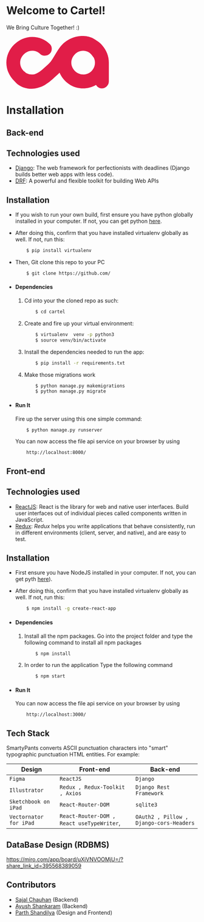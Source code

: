 # Welcome to Cartel!

We Bring Culture Together!  :) 

<svg width="270" height="139" viewBox="0 0 270 139" fill="none" xmlns="http://www.w3.org/2000/svg">
<path d="M265.388 45.591C262.314 37.854 258.127 30.9525 252.822 24.891C248.963 20.483 244.559 16.6451 239.617 13.3709C239.56 13.3271 239.506 13.281 239.449 13.2372C236.469 10.9432 233.234 8.79626 229.692 6.91683L229.029 6.56376L228.351 6.22384C227.896 6.00015 227.448 5.77207 226.986 5.55715C226.056 5.1317 225.131 4.70406 224.166 4.32028C223.219 3.91895 222.228 3.56588 221.248 3.20622C220.246 2.87507 219.255 2.53296 218.222 2.25225C217.708 2.1097 217.203 1.954 216.68 1.83119L215.116 1.45398C214.593 1.33117 214.061 1.23468 213.532 1.12722L212.738 0.973708L211.935 0.842125L211.132 0.717124L210.73 0.655719C210.598 0.635982 210.454 0.611858 210.34 0.600893L208.914 0.445186L207.485 0.296061C207.009 0.2522 206.534 0.1886 206.057 0.173248L203.202 0.0307024L202.489 0H201.778L200.354 0.00438701C198.451 -0.0197364 196.567 0.133775 194.677 0.243427C193.738 0.335535 192.8 0.440801 191.861 0.546067C191.393 0.603086 190.923 0.644752 190.457 0.719315L189.063 0.943006L187.67 1.17328C187.206 1.25003 186.74 1.32679 186.283 1.42986L183.527 2.02856C176.218 3.78299 169.16 6.56156 162.633 10.4147L161.407 11.1318C161.003 11.3797 160.607 11.645 160.209 11.9016C159.415 12.4214 158.614 12.9323 157.831 13.4718C156.288 14.5947 154.733 15.6934 153.269 16.9368L152.16 17.8513C151.974 18.0092 151.795 18.1474 151.605 18.3184L151.036 18.8382C150.279 19.5334 149.529 20.2351 148.783 20.9435C148.102 21.6365 147.448 22.3295 146.785 23.0291L146.291 23.5532C146.125 23.7286 145.958 23.9041 145.816 24.0751L144.926 25.1059C140.155 30.6323 136.602 35.9768 133.27 41.1808C129.958 46.3871 127.009 51.4442 124.146 56.1812C122.724 58.5233 121.319 60.8304 119.987 62.8392L119.484 63.609L118.998 64.313C118.674 64.7779 118.355 65.2604 118.027 65.6902C117.379 66.5893 116.727 67.438 116.062 68.2517C114.73 69.8833 113.356 71.3636 111.713 72.9557L111.407 73.254L111.081 73.561L110.429 74.175L109.038 75.4492L105.962 78.1905C104.886 79.1445 103.772 80.1357 102.648 81.1533L100.95 82.6994L99.2592 84.2652C97.4194 85.9736 95.5686 87.614 93.7048 89.1535C93.2388 89.5395 92.7685 89.9013 92.3025 90.2785L91.6025 90.8399L90.8981 91.3706C90.4277 91.7215 89.9618 92.0856 89.4914 92.4277L88.0782 93.4277C87.6101 93.7742 87.1354 94.0637 86.6628 94.3817C86.1903 94.6887 85.7221 95.0198 85.2496 95.294L83.8364 96.1602L82.4232 96.9563C82.1869 97.0857 81.9529 97.2282 81.7188 97.351L81.0144 97.7063L80.31 98.066C80.0759 98.1866 79.8418 98.3116 79.6077 98.4103L78.2076 99.0485C77.9758 99.1647 77.7417 99.248 77.5098 99.3401L76.8141 99.6165L76.1207 99.8994C75.8888 99.9871 75.6591 100.055 75.4294 100.136C74.97 100.29 74.5106 100.465 74.0533 100.61C73.5961 100.735 73.1411 100.866 72.6883 101L72.5264 101.049C71.0125 101.244 69.4506 101.345 67.8339 101.345C63.5549 101.533 59.5581 100.79 55.8392 99.1143C53.7106 98.1581 51.7046 97.0024 49.821 95.6471C49.5935 95.351 49.3879 95.0527 49.191 94.7611C48.9306 94.3378 48.7163 93.9058 48.5106 93.4716L47.5568 93.8773C46.9552 93.3663 46.3689 92.8334 45.7958 92.2785C42.8228 89.3925 40.4973 86.0459 38.8216 82.2323C37.1481 78.4186 36.3146 74.3724 36.3146 70.0916C36.3146 65.9994 37.1481 62.0936 38.8238 58.372C40.4995 54.6504 42.7747 51.3499 45.6601 48.4661C48.5412 45.5844 51.8883 43.262 55.6992 41.4922C59.51 39.7225 63.5549 38.8409 67.8339 38.8409C75.8297 38.8409 82.7098 41.4528 88.4764 46.6678C91.8191 50.2117 96.0959 51.8894 101.305 51.7052C106.511 51.521 110.786 49.8411 114.137 46.6678C117.484 43.5011 119.296 39.49 119.576 34.6368C119.853 29.7858 118.41 25.5862 115.251 22.04C102.234 8.97171 86.4287 2.43646 67.8339 2.43646C58.7203 2.43646 50.0726 4.30054 41.8909 8.0287C33.7048 11.7569 26.4922 16.6956 20.253 22.8449C14.0117 28.9963 9.07646 36.1719 5.445 44.3717C1.81573 52.5736 0 61.1484 0 70.0916C0 79.2278 1.81573 87.8925 5.445 96.0922C9.07428 104.292 13.9658 111.468 20.113 117.619C20.7343 118.24 21.3687 118.845 22.0097 119.442C22.1038 119.553 22.1957 119.667 22.2919 119.779C23.7926 121.527 25.383 123.167 27.0566 124.659C28.7345 126.139 30.4736 127.514 32.2697 128.736C35.8618 131.187 39.6376 133.141 43.4988 134.65C45.4304 135.405 47.384 136.06 49.355 136.595C50.3395 136.881 51.3327 137.104 52.3237 137.341C53.319 137.545 54.3144 137.766 55.3185 137.922C59.3241 138.611 63.3887 138.887 67.4905 138.767C69.5403 138.705 71.6076 138.521 73.6639 138.249C75.5825 137.933 77.5229 137.652 79.389 137.192L80.7978 136.87C81.0319 136.815 81.2681 136.764 81.5 136.703L82.1891 136.51L84.9368 135.723C85.0702 135.681 85.2015 135.635 85.3349 135.591C88.2467 134.83 91.0621 133.869 93.7726 132.703C98.5198 130.661 103.026 128.027 107.292 124.812C107.859 124.439 108.428 124.069 108.966 123.678L111.048 122.205C111.733 121.707 112.396 121.198 113.067 120.696L114.072 119.937L115.045 119.163C115.69 118.645 116.349 118.132 116.983 117.608C119.523 115.514 121.947 113.367 124.294 111.191L125.747 109.849L127.217 108.514L130.293 105.772L133.614 102.816L135.383 101.2L136.294 100.347L136.749 99.9191L137.21 99.4717C138.186 98.5309 139.172 97.5375 140.148 96.5111C140.247 96.7458 140.343 96.9804 140.443 97.2129C145.84 109.141 154.033 118.88 165.019 126.429C176.005 133.977 188.482 137.747 202.45 137.747C207.846 137.747 212.968 137.163 217.807 135.992C222.462 134.876 227.021 133.293 231.492 131.24C232.234 130.869 232.976 130.448 233.722 129.983C234.468 129.518 235.303 129.1 236.237 128.727C240.14 134.745 245.351 137.749 251.859 137.749C256.508 137.749 260.695 135.977 264.414 132.435C268.133 128.893 269.997 124.606 269.997 119.569V70.0609C269.995 61.4883 268.457 53.3281 265.388 45.591ZM230.946 82.5086C229.268 86.3223 227.032 89.625 224.236 92.4145C221.44 95.2041 218.13 97.3905 214.309 98.9695C210.487 100.553 206.433 101.34 202.148 101.34C198.23 101.34 194.408 100.505 190.682 98.8291C186.957 97.1581 183.647 94.9234 180.759 92.1338C177.867 89.3443 175.54 86.0416 173.77 82.2279C172 78.4164 171.114 74.3702 171.114 70.0916C171.114 65.9994 171.952 62.0498 173.63 58.2361C175.305 54.4224 177.587 51.0736 180.479 48.1898C183.367 45.3081 186.677 43.0296 190.407 41.3541C194.132 39.683 198.046 38.8431 202.148 38.8431C206.249 38.8431 210.207 39.683 214.029 41.3541C215.75 42.1085 217.374 42.9857 218.907 43.9857C219.846 44.784 220.782 45.6458 221.703 46.5625C224.741 49.5889 227.671 53.157 230.326 57.0474L230.377 57.0123C230.574 57.4137 230.764 57.8216 230.946 58.2339C232.621 62.0476 233.461 65.9994 233.461 70.0894C233.461 74.5566 232.621 78.6949 230.946 82.5086Z" fill="#E11D48"/>
</svg>

# Installation 

## Back-end
## Technologies used
* [Django](https://www.djangoproject.com/): The web framework for perfectionists with deadlines (Django builds better web apps with less code).
* [DRF](www.django-rest-framework.org/): A powerful and flexible toolkit for building Web APIs


## Installation
* If you wish to run your own build, first ensure you have python globally installed in your computer. If not, you can get python [here](https://www.python.org").
* After doing this, confirm that you have installed virtualenv globally as well. If not, run this:
    ```bash
        $ pip install virtualenv
    ```
* Then, Git clone this repo to your PC
    ```bash
        $ git clone https://github.com/
    ```

* #### Dependencies
    1. Cd into your the cloned repo as such:
        ```bash
            $ cd cartel
        ```
    2. Create and fire up your virtual environment:
        ```bash
            $ virtualenv  venv -p python3
            $ source venv/bin/activate
        ```
    3. Install the dependencies needed to run the app:
        ```bash
            $ pip install -r requirements.txt
        ```
    4. Make those migrations work
        ```bash
            $ python manage.py makemigrations
            $ python manage.py migrate
        ```

* #### Run It
    Fire up the server using this one simple command:
    ```bash
        $ python manage.py runserver
    ```
    You can now access the file api service on your browser by using
    ```
        http://localhost:8000/
    ```

## Front-end
## Technologies used
* [ReactJS](https://react.dev/): React is the library for web and native user interfaces. Build user interfaces out of individual pieces called components written in JavaScript.
* [Redux](https://redux.js.org/): _Redux_ helps you write applications that behave consistently, run in different environments (client, server, and native), and are easy to test.


## Installation
* First ensure you have NodeJS installed in your computer. If not, you can get pyth [here](https://nodejs.org/en/)).
* After doing this, confirm that you have installed virtualenv globally as well. If not, run this:
    ```bash
        $ npm install -g create-react-app
    ```


* #### Dependencies
 
    1. Install all the npm packages. Go into the project folder and type the following command to install all npm packages
        ```bash
            $ npm install
        ```
    2. In order to run the application Type the following command
        ```bash
            $ npm start
        ```

* #### Run It
    You can now access the file api service on your browser by using
    ```
        http://localhost:3000/
    ```



## Tech Stack

SmartyPants converts ASCII punctuation characters into "smart" typographic punctuation HTML entities. For example:

|      Design          |Front-end                        |Back-end                       |
|----------------|-------------------------------|-----------------------------|
|`Figma` |`ReactJS`            |`Django`            |
|   `Illustrator`     |`Redux , Redux-Toolkit , Axios`            |`Django Rest Framework`             |
| `Sketchbook on iPad`        |`React-Router-DOM`|`sqlite3` 
| `Vectornator for iPad`        |`React-Router-DOM , React useTypeWriter`,|`OAuth2 , Pillow , Django-cors-Headers` 




## DataBase Design (RDBMS)
https://miro.com/app/board/uXjVNVOOMjU=/?share_link_id=395568389059

## Contributors 
* <a href="https://github.com/sajji18">Sajal Chauhan</a> (Backend)
* <a href="https://github.com/ayushshankaram">Ayush Shankaram</a> (Backend)
* <a href="https://github.com/Themonk20">Parth Shandilya</a> (Design and Frontend)

